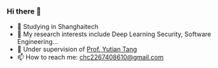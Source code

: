 ### Hi there 👋

- 🔭 Studying in Shanghaitech
- 🌱 My research interests include Deep Learning Security, Software Engineering...
- 📜 Under supervision of [Prof. Yutian Tang](https://www.chrisyttang.org/index.html)
- 📫 How to reach me: chc2267408610@gmail.com
